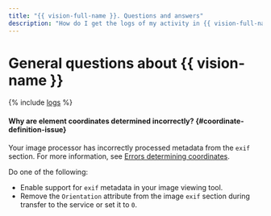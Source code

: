 ```yaml
---
title: "{{ vision-full-name }}. Questions and answers"
description: "How do I get the logs of my activity in {{ vision-full-name }}? Find the answer to this and other questions in this article."
---
```


# General questions about {{ vision-name }}

{% include [logs](../../_qa/logs.md) %}

#### Why are element coordinates determined incorrectly? {#coordinate-definition-issue}

Your image processor has incorrectly processed metadata from the `exif` section. For more information, see [Errors determining coordinates](../concepts/ocr/index.md#coordinate-definition-issue).

Do one of the following:

* Enable support for `exif` metadata in your image viewing tool.
* Remove the `Orientation` attribute from the image `exif` section during transfer to the service or set it to `0`.